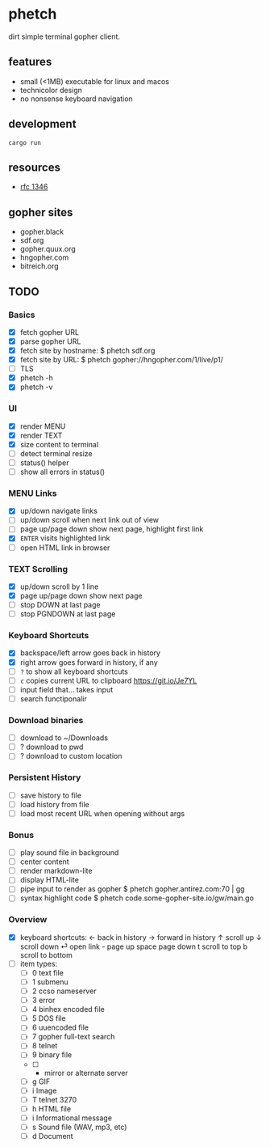 # phetch

dirt simple terminal gopher client.

## features

- small (<1MB) executable for linux and macos
- technicolor design
- no nonsense keyboard navigation

## development

    cargo run
    
## resources

- [rfc 1346](https://tools.ietf.org/html/rfc1436)

## gopher sites

- gopher.black
- sdf.org
- gopher.quux.org
- hngopher.com 
- bitreich.org

## TODO

### Basics
- [x] fetch gopher URL
- [x] parse gopher URL
- [x] fetch site by hostname: $ phetch sdf.org
- [x] fetch site by URL:      $ phetch gopher://hngopher.com/1/live/p1/
- [ ] TLS
- [x] phetch -h
- [x] phetch -v
### UI
- [x] render MENU
- [x] render TEXT
- [x] size content to terminal
- [ ] detect terminal resize 
- [ ] status() helper
- [ ] show all errors in status()
### MENU Links
- [x] up/down navigate links
- [ ] up/down scroll when next link out of view
- [ ] page up/page down show next page, highlight first link
- [x] `ENTER` visits highlighted link
- [ ] open HTML link in browser
### TEXT Scrolling
- [x] up/down scroll by 1 line
- [x] page up/page down show next page
- [ ] stop DOWN at last page
- [ ] stop PGNDOWN at last page
### Keyboard Shortcuts
- [x] backspace/left arrow goes back in history
- [x] right arrow goes forward in history, if any
- [ ] `?` to show all keyboard shortcuts
- [ ] `c` copies current URL to clipboard https://git.io/Je7YL
- [ ] input field that... takes input
- [ ] search functiponalir
### Download binaries
- [ ] download to ~/Downloads
- [ ] ? download to pwd
- [ ] ? download to custom location
### Persistent History
- [ ] save history to file
- [ ] load history from file
- [ ] load most recent URL when opening without args
### Bonus
- [ ] play sound file in background
- [ ] center content
- [ ] render markdown-lite
- [ ] display HTML-lite
- [ ] pipe input to render as gopher
      $ phetch gopher.antirez.com:70 | gg
- [ ] syntax highlight code
      $ phetch code.some-gopher-site.io/gw/main.go
### Overview
- [x] keyboard shortcuts:
        ← back in history
        → forward in history
        ↑ scroll up
        ↓ scroll down
        ⏎ open link
        - page up
    space page down
        t scroll to top
        b scroll to bottom
- [ ] item types:
    - [ ] 0 text file
    - [ ] 1 submenu
    - [ ] 2 ccso nameserver
    - [ ] 3 error
    - [ ] 4 binhex encoded file
    - [ ] 5 DOS file
    - [ ] 6 uuencoded file
    - [ ] 7 gopher full-text search
    - [ ] 8 telnet
    - [ ] 9 binary file
    - [ ] + mirror or alternate server
    - [ ] g GIF
    - [ ] i Image
    - [ ] T telnet 3270
    - [ ] h HTML file
    - [ ] i Informational message
    - [ ] s Sound file (WAV, mp3, etc)
    - [ ] d Document
